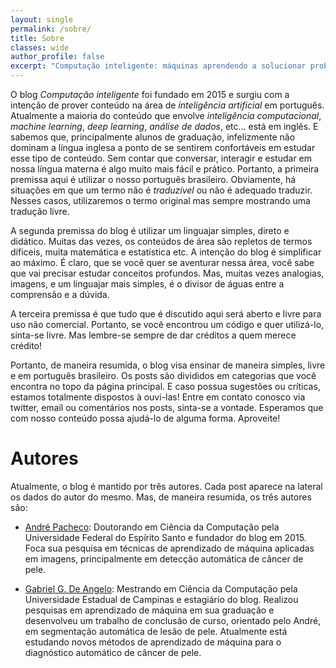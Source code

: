 ```yaml
---
layout: single
permalink: /sobre/
title: Sobre
classes: wide
author_profile: false
excerpt: "Computação inteligente: máquinas aprendendo a solucionar problemas complexos Conceitos, aplicações e desenvolvimento"
---
```



O blog *Computação inteligente* foi fundado em 2015 e surgiu com a intenção de prover conteúdo na área de *inteligência artificial* em português. Atualmente a maioria do conteúdo que envolve *inteligência computacional*, *machine learning*, *deep learning*, *análise de dados*, etc... está em inglês. E sabemos que, principalmente alunos de graduação, infelizmente não dominam a língua inglesa a ponto de se sentirem confortáveis em estudar esse tipo de conteúdo. Sem contar que conversar, interagir e estudar em nossa língua materna é algo muito mais fácil e prático. Portanto, a primeira premissa aqui é utilizar o nosso português brasileiro. Obviamente, há situações em que um termo não é *traduzível* ou não é adequado traduzir. Nesses casos, utilizaremos o termo original mas sempre mostrando uma tradução livre.

A segunda premissa do blog é utilizar um linguajar simples, direto e didático. Muitas das vezes, os conteúdos de área são repletos de termos díficeis, muita matemática e estatística etc. A intenção do blog é simplificar ao máximo. É claro, que se você quer se aventurar nessa área, você sabe que vai precisar estudar conceitos profundos. Mas, muitas vezes analogias, imagens, e um linguajar mais simples, é o divisor de águas entre a comprensão e a dúvida.

A terceira premissa é que tudo que é discutido aqui será aberto e livre para uso não comercial. Portanto, se você encontrou um código e quer utilizá-lo, sinta-se livre. Mas lembre-se sempre de dar créditos a quem merece crédito!

Portanto, de maneira resumida, o blog visa ensinar de maneira simples, livre e em português brasileiro. Os posts são divididos em categorias que você encontra no topo da página principal. E caso possua sugestões ou críticas, estamos totalmente dispostos à ouvi-las! Entre em contato conosco via twitter, email ou comentários nos posts, sinta-se a vontade. Esperamos que com nosso conteúdo possa ajudá-lo de alguma forma. Aproveite!

# Autores

Atualmente, o blog é mantido por três autores. Cada post aparece na lateral os dados do autor do mesmo. Mas, de maneira resumida, os três autores são:

* [André Pacheco](http://pachecoandre.com.br):
  Doutorando em Ciência da Computação pela Universidade Federal do Espírito Santo e fundador do blog em 2015. Foca sua pesquisa em técnicas de aprendizado de máquina aplicadas em imagens, principalmente em detecção automática de câncer de pele.

* [Gabriel G. De Angelo](site):
  Mestrando em Ciência da Computação pela Universidade Estadual de Campinas e estagiário do blog. Realizou pesquisas em aprendizado de máquina em sua graduação e desenvolveu um trabalho de conclusão de curso, orientado pelo André, em segmentação automática de lesão de pele. Atualmente está estudando novos métodos de aprendizado de máquina para o diagnóstico automático de câncer de pele.